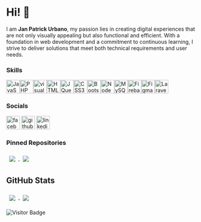 # Hi! 👋

I am <b> Jan Patrick Urbano</b>, my passion lies in creating digital experiences that are not only visually appealing but also functional and efficient. With a foundation in web development and a commitment to continuous learning, I strive to deliver solutions that meet both technical requirements and user needs.

### Skills

<p align="left">
<a href="https://developer.mozilla.org/en-US/docs/Web/JavaScript" target="_blank" rel="noreferrer"><img src="https://raw.githubusercontent.com/danielcranney/readme-generator/main/public/icons/skills/javascript-colored.svg" width="36" height="36" alt="JavaScript" /></a><a href="https://www.php.net/" target="_blank" rel="noreferrer"><img src="https://raw.githubusercontent.com/danielcranney/readme-generator/main/public/icons/skills/php-colored.svg" width="36" height="36" alt="PHP" /></a><a href="https://code.visualstudio.com/" target="_blank" rel="noreferrer"><img width="36" height="36" src="https://img.icons8.com/ios-filled/50/228BE6/visual-studio.png" alt="visual-studio"/></a><a href="https://developer.mozilla.org/en-US/docs/Glossary/HTML5" target="_blank" rel="noreferrer"><img src="https://raw.githubusercontent.com/danielcranney/readme-generator/main/public/icons/skills/html5-colored.svg" width="36" height="36" alt="HTML5" /></a><a href="https://jquery.com/" target="_blank" rel="noreferrer"><img src="https://raw.githubusercontent.com/danielcranney/readme-generator/main/public/icons/skills/jquery-colored.svg" width="36" height="36" alt="JQuery" /></a><a href="https://www.w3.org/TR/CSS/#css" target="_blank" rel="noreferrer"><img src="https://raw.githubusercontent.com/danielcranney/readme-generator/main/public/icons/skills/css3-colored.svg" width="36" height="36" alt="CSS3" /></a><a href="https://getbootstrap.com/" target="_blank" rel="noreferrer"><img src="https://raw.githubusercontent.com/danielcranney/readme-generator/main/public/icons/skills/bootstrap-colored.svg" width="36" height="36" alt="Bootstrap" /></a><a href="https://nodejs.org/en/" target="_blank" rel="noreferrer"><img src="https://raw.githubusercontent.com/danielcranney/readme-generator/main/public/icons/skills/nodejs-colored.svg" width="36" height="36" alt="NodeJS" /></a><a href="https://www.mysql.com/" target="_blank" rel="noreferrer"><img src="https://raw.githubusercontent.com/danielcranney/readme-generator/main/public/icons/skills/mysql-colored.svg" width="36" height="36" alt="MySQL" /></a><a href="https://firebase.google.com/" target="_blank" rel="noreferrer"><img src="https://raw.githubusercontent.com/danielcranney/readme-generator/main/public/icons/skills/firebase-colored.svg" width="36" height="36" alt="Firebase" /></a><a href="https://www.figma.com/" target="_blank" rel="noreferrer"><img src="https://raw.githubusercontent.com/danielcranney/readme-generator/main/public/icons/skills/figma-colored.svg" width="36" height="36" alt="Figma" /></a><a href="https://laravel.com/" target="_blank" rel="noreferrer"><img src="https://raw.githubusercontent.com/danielcranney/readme-generator/main/public/icons/skills/laravel-colored.svg" width="36" height="36" alt="Laravel" /></a>
</p>

### Socials
<p align="left">
  <a href="https://www.facebook.com/Accezen" target="_blank" rel="noreferrer"><img width="36" height="36" src="https://img.icons8.com/ios-filled/50/4AB197/facebook-new.png" alt="facebook-new"/></a>
  <a href="https://www.github.com/Accezen" target="_blank" rel="noreferrer"><img width="36" height="36" src="https://img.icons8.com/glyph-neue/64/4AB197/github.png" alt="github"/></a>
  <a href="https://www.linkedin.com/in/jan-patrick-urbano-899170251" target="_blank" rel="noreferrer"><img width="36" height="36" src="https://img.icons8.com/glyph-neue/64/4AB197/linkedin.png" alt="linkedin"/></a>
</p>

### Pinned Repositories

<a href="https://github.com/Accezen/miltea-coffee-shop">
  <img align="center" style="margin:0.5rem" src="https://github-readme-stats.vercel.app/api/pin/?username=accezen&repo=miltea-coffee-shop&title_color=ffffff&text_color=c9cacc&icon_color=4AB197&bg_color=1A2B34" />
</a>

<a href="https://github.com/Accezen/psu-alumni-connect">
  <img align="center" style="margin:0.5rem" src="https://github-readme-stats.vercel.app/api/pin/?username=accezen&repo=psu-alumni-connect&title_color=ffffff&text_color=c9cacc&icon_color=4AB197&bg_color=1A2B34" />
</a>

## GitHub Stats

<a href="https://github.com/accezen">
  <img align="center" style="margin:0.5rem" src="https://github-readme-stats.vercel.app/api/top-langs/?username=accezen&hide=html,css&title_color=ffffff&text_color=c9cacc&icon_color=4AB197&bg_color=1A2B34" />
</a>

<a href="https://github.com/accezen">
  <img align="center" style="margin:0.5rem" src="https://github-readme-stats.vercel.app/api?username=accezen&show_icons=true&line_height=27&count_private=true&title_color=ffffff&text_color=c9cacc&icon_color=4AB097&bg_color=1A2B34" />
</a>

![Visitor Badge](https://visitor-badge.laobi.icu/badge?page_id=accezen.accezen)
